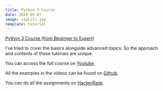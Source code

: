 ```yaml
---
title: Python 3 Course
date: 2020-05-07
image: csglitz.jpg
template: tutorial
---
```


<a href="https://www.youtube.com/playlist?list=PLM-vp8P4zveXYkzPrtiT4VZhZN3gGHYN3" target="_blank">
Python 3 Course (from Beginner to Expert)</a>

I've tried to cover the basics alongside advanced topics. So the approach and contents of these tutorials are unique.

You can access the full course on <a href="https://www.youtube.com/playlist?list=PLM-vp8P4zveXYkzPrtiT4VZhZN3gGHYN3" target="_blank">
Youtube</a>.

All the examples in the videos can be found on <a href="https://github.com/rahulsrma26/csglitz_python_examples" target="_blank">Github</a>.

You can do all the assignments on <a href="https://www.hackerrank.com/csglitz-python-assignments" target="_blank">HackerRank</a>.
